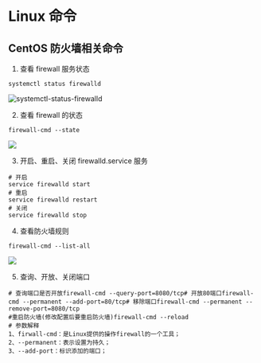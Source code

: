 # Linux 命令

## CentOS 防火墙相关命令

1. 查看 firewall 服务状态

```shell
systemctl status firewalld
```



![systemctl-status-firewalld](E:\Code\Note\image\linux\systemctl-status-firewalld.jpg)

2. 查看 firewall 的状态

```shell
firewall-cmd --state
```

![](E:\Code\Note\image\linux\firewall-cmd-state.jpg)

3. 开启、重启、关闭 firewalld.service 服务

```shell
# 开启
service firewalld start
# 重启
service firewalld restart
# 关闭
service firewalld stop
```

4. 查看防火墙规则

```shell
firewall-cmd --list-all 
```

![](E:\Code\Note\image\linux\firewall-cmd--list-all.jpg)

5. 查询、开放、关闭端口

```
# 查询端口是否开放firewall-cmd --query-port=8080/tcp# 开放80端口firewall-cmd --permanent --add-port=80/tcp# 移除端口firewall-cmd --permanent --remove-port=8080/tcp
#重启防火墙(修改配置后要重启防火墙)firewall-cmd --reload
# 参数解释
1、firwall-cmd：是Linux提供的操作firewall的一个工具；
2、--permanent：表示设置为持久；
3、--add-port：标识添加的端口；
```